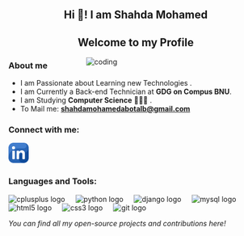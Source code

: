<h2 align="center">Hi 👋! I am Shahda Mohamed</h2>
<h2 align="center"> Welcome to my Profile</h2>


<img align="right" alt="coding" width="350" src="https://media1.giphy.com/media/v1.Y2lkPTc5MGI3NjExOHM1Nmh4NHQyYjd0MjhpaW5qbGd4ZXR1b3h6ZnUyMm5jYWlpc2hieCZlcD12MV9pbnRlcm5hbF9naWZfYnlfaWQmY3Q9Zw/LHZyixOnHwDDy/giphy.webp">

<h3>About me</h3>

- I am Passionate about Learning new Technologies .
- I am Currently a Back-end Technician at **GDG on Compus BNU**.
- I am Studying **Computer Science** 👩🏻‍💻 .
- To Mail me: **shahdamohamedabotalb@gmail.com**
<h3 align="left">Connect with me:</h3>
<p align="left">
<a href=" https://www.linkedin.com/in/shahda-mohamed-178537280?utm_source=share&utm_campaign=share_via&utm_content=profile&utm_medium=ios_app" target="blank">
<img src="linkedin.png" height="40" alt="linkedin logo" />
 </a>
</p>

<h3 align="left">Languages and Tools:</h3>
<p align="left">
  <img src="https://cdn.jsdelivr.net/gh/devicons/devicon/icons/cplusplus/cplusplus-original.svg" height="30" alt="cplusplus logo" />
  <img width="13" /> 
  <img src="https://cdn.jsdelivr.net/gh/devicons/devicon/icons/python/python-original.svg" height="30" alt="python logo" />
  <img width="13" />
  <img src="https://cdn.jsdelivr.net/gh/devicons/devicon/icons/django/django-plain.svg" height="30" alt="django logo" />
  <img width="13" />
  <img src="https://cdn.jsdelivr.net/gh/devicons/devicon/icons/mysql/mysql-original.svg" height="30" alt="mysql logo" />
  <img width="13" >
  <img src="https://cdn.jsdelivr.net/gh/devicons/devicon/icons/html5/html5-original.svg" height="30" alt="html5 logo" />
  <img width="13" />
  <img src="https://cdn.jsdelivr.net/gh/devicons/devicon/icons/css3/css3-original.svg" height="30" alt="css3 logo" />
  <img width="13" />
  <img src="https://cdn.jsdelivr.net/gh/devicons/devicon/icons/git/git-original.svg" height="30" alt="git logo" />
  <img width="13" />

  *You can find all my open-source projects and contributions here!*
</p>
